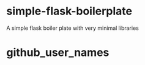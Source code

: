 # simple-flask-boilerplate
A simple flask boiler plate with very minimal libraries
# github_user_names
